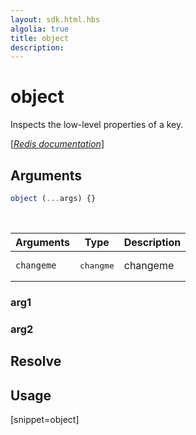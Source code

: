 ```yaml
---
layout: sdk.html.hbs
algolia: true
title: object
description:
---
```


# object


Inspects the low-level properties of a key.

[[_Redis documentation_]](https://redis.io/commands/object)

## Arguments

```js
object (...args) {}

```

<br/>

| Arguments    | Type    | Description |
|--------------|---------|-------------|
| ``changeme`` | <pre>changme</pre> | changeme    |

### arg1

### arg2

## Resolve

## Usage

[snippet=object]
